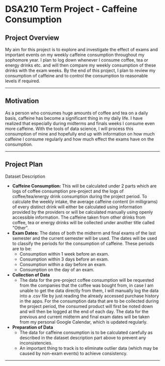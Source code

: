 # DSA210 Term Project - Caffeine Consumption

## Project Overview
 My aim for this project is to explore and investigate the effect of exams and important events on my weekly caffeine consumption throughout my sophomore year. I plan to log down whenever I consume coffee, tea or energy drinks etc. and will then compare my weekly consumption of these drinks with the exam weeks. By the end of this project, I plan to review my consumption of caffeine and to control the consumption to reasonable levels if required.
 
---
## Motivation
 As a person who consumes huge amounts of coffee and tea on a daily basis, caffeine has become a significant thing in my daily life. I have realized that especially during midterms and finals weeks I consume even more caffeine. With the tools of data science, I will process this consumption of mine and hopefully end up with information on how much caffeine I consume regularly and how much effect the exams have on the consumption.
 
---
## Project Plan

 Dataset Description 
 
  - **Caffeine Consumption:** This will be calculated under 2 parts which are logs of coffee consumption pre-project and the logs of coffee/tea/energy drink consumption during the project period. To calculate the weekly intake, the average caffeine content (in milligrams) of every distinct drink will either be calculated using information provided by the providers or will be calculated manually using openly accessible information. The caffeine taken from other drinks from coffee, tea or energy drinks will be collected under another title called "Other".
  - **Exam Dates:** The dates of both the midterm and final exams of the last semester and the current semester will be used. The dates will be used to classify the periods for the consumption of caffeine. These periods are to be:
    - Consumption within 1 week before an exam.
    - Consumption within 3 days before an exam.
    - Consumption within a day before an exam.
    - Consumption on the day of an exam.
- **Collection of Data**
  - The data for the pre-project coffee consumption will be requested from the companies that the coffee was bought from, in case I am unable to get the data directly from them, I will manually log the data into a .csv file by just reading the already accessed purchase history in the apps. For the consumption data that are to be collected during the project period, the consumed product will first be noted down and will then be logged at the end of each day. The data for the previous and current midterm and final exam dates will be taken from my personal Google Calendar, which is updated regularly.
- **Preparation of Data**
  - The data for caffeine consumption is to be calculated carefully as described in the dataset description part above to prevent any inconsistencies.
  - An important thing to track is to eliminate outlier data (which may be caused by non-exam events) to achieve consistency.
---
